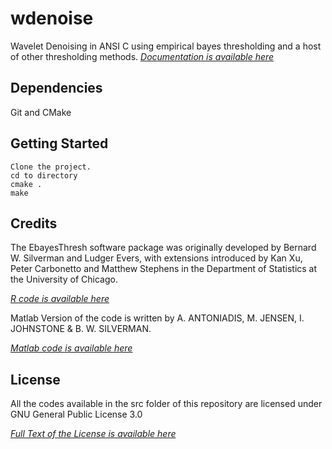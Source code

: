 # wdenoise
Wavelet Denoising in ANSI C using empirical bayes thresholding and a host of other thresholding methods. _[Documentation is available here](https://github.com/rafat/wdenoise/wiki)_

## Dependencies

Git and CMake

## Getting Started
```
Clone the project.
cd to directory
cmake .
make
```
## Credits

The EbayesThresh software package was originally developed by Bernard W. Silverman and Ludger Evers, with extensions introduced by Kan Xu, Peter Carbonetto and Matthew Stephens in the Department of Statistics at the University of Chicago.

_[R code is available here](https://github.com/stephenslab/EbayesThresh)_

Matlab Version of the code is written by A. ANTONIADIS, M. JENSEN, I. JOHNSTONE & B. W. SILVERMAN.

_[Matlab code is available here](http://www-ljk.imag.fr/membres/Anestis.Antoniadis/EBayesThresh/)_

## License

All the codes available in the src folder of this repository are licensed under GNU General Public License 3.0

_[Full Text of the License is available here](https://github.com/rafat/wdenoise/blob/master/LICENSE)_
